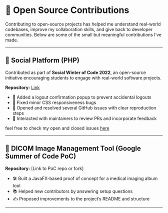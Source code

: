 # 👐 Open Source Contributions

Contributing to open-source projects has helped me understand real-world codebases, improve my collaboration skills, and give back to developer communities. Below are some of the small but meaningful contributions I’ve made.

---

## 🧩 Social Platform (PHP)

Contributed as part of **Social Winter of Code 2022**, an open-source initiative encouraging students to engage with real-world software projects.

**Repository:** [Link](https://github.com/Mayuresh-22/Minglr)

- 🔄 Added a logout confirmation popup to prevent accidental logouts
- 🐛 Fixed minor CSS responsiveness bugs
- 🧾 Opened and resolved several GitHub issues with clear reproduction steps
- 💬 Interacted with maintainers to review PRs and incorporate feedback

feel free to check my open and closed issues [here](https://github.com/Mayuresh-22/Minglr/issues?q=is%3Aissue%20state%3Aclosed%20author%3AAmine2000s)

---

## 📁 DICOM Image Management Tool (Google Summer of Code PoC)

**Repository:** [Link to PoC repo or fork]

- 🛠️ Built a JavaFX-based proof of concept for a medical imaging album tool
- 📚 Helped new contributors by answering setup questions
- ✍️ Proposed improvements to the project’s README and structure

---

